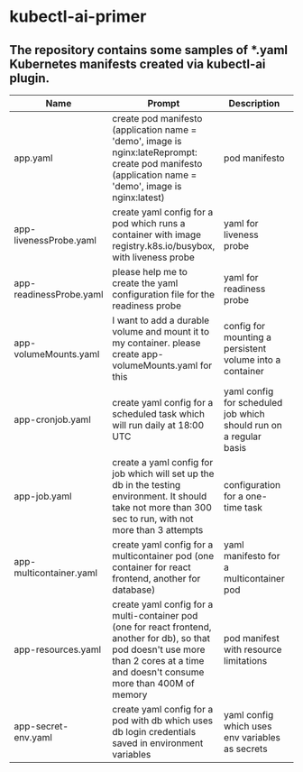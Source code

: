 # kubectl-ai-primer
The repository contains some samples of *.yaml Kubernetes manifests created via kubectl-ai plugin.
----------
Name|Prompt|Description|Example|
|--|--|--|--|
|app.yaml|create pod manifesto (application name = 'demo', image is nginx:lateReprompt: create pod manifesto (application name = 'demo', image is nginx:latest)|pod manifesto|[app.yaml](https://github.com/zeleneyabluko/kubectl-ai-primer/blob/main/yaml/app.yaml)|
|app-livenessProbe.yaml|create yaml config for a pod which runs a container with image registry.k8s.io/busybox, with liveness probe|yaml for liveness probe|[app-livenessProbe.yaml](https://github.com/zeleneyabluko/kubectl-ai-primer/blob/main/yaml/app-livenessProbe.yaml)|
|app-readinessProbe.yaml|please help me to create the yaml configuration file for the readiness probe|yaml for readiness probe|[app-readinessProbe.yaml](https://github.com/zeleneyabluko/kubectl-ai-primer/blob/main/yaml/app-readinessProbe.yaml)|
|app-volumeMounts.yaml|I want to add a durable volume and mount it to my container. please create app-volumeMounts.yaml for this|config for mounting a persistent volume into a container|[app-volumeMounts.yaml](https://github.com/zeleneyabluko/kubectl-ai-primer/blob/main/yaml/app-volumeMounts.yaml)|
|app-cronjob.yaml|create yaml config for a scheduled task which will run daily at 18:00 UTC|yaml config for scheduled job which should run on a regular basis|[app-cronjob.yaml](https://github.com/zeleneyabluko/kubectl-ai-primer/blob/main/yaml/app-cronjob.yaml)|
|app-job.yaml|create a yaml config for job which will set up the db in the testing environment. It should take not more than 300 sec to run, with not more than 3 attempts|configuration for a one-time task|[app-job.yaml](https://github.com/zeleneyabluko/kubectl-ai-primer/blob/main/yaml/app-job.yaml)| 
|app-multicontainer.yaml|create yaml config for a multicontainer pod (one container for react frontend, another for database)|yaml manifesto for a multicontainer pod|[app-multicontainer.yaml](https://github.com/zeleneyabluko/kubectl-ai-primer/blob/main/yaml/app-multicontainer.yaml)|
|app-resources.yaml|create yaml config for a multi-container pod (one for react frontend, another for db), so that pod doesn't use more than 2 cores at a time and doesn't consume more than 400M of memory|pod manifest with resource limitations|[app-resource.yaml](https://github.com/zeleneyabluko/kubectl-ai-primer/blob/main/yaml/app-resources.yaml)|
|app-secret-env.yaml|create yaml config for a pod with db which uses db login credentials saved in environment variables|yaml config which uses env variables as secrets|[app-secret-env.yaml](https://github.com/zeleneyabluko/kubectl-ai-primer/blob/main/yaml/app-secret-env.yaml)|
